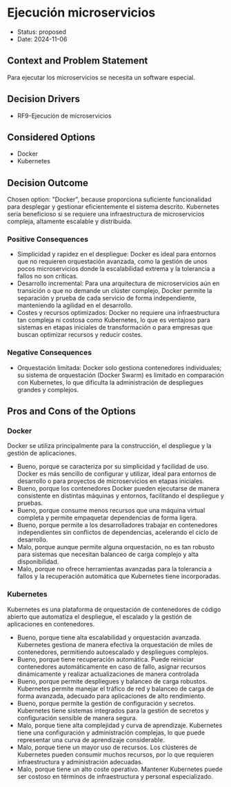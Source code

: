 # Ejecución microservicios

* Status: proposed
* Date: 2024-11-06

## Context and Problem Statement

Para ejecutar los microservicios se necesita un software especial.

## Decision Drivers

* RF9-Ejecución de microservicios

## Considered Options

* Docker
* Kubernetes

## Decision Outcome

Chosen option: "Docker", because proporciona suficiente funcionalidad para desplegar y gestionar eficientemente el sistema descrito. Kubernetes sería beneficioso si se requiere una infraestructura de microservicios compleja, altamente escalable y distribuida.

### Positive Consequences

* Simplicidad y rapidez en el despliegue: Docker es ideal para entornos que no requieren orquestación avanzada, como la gestión de unos pocos microservicios donde la escalabilidad extrema y la tolerancia a fallos no son críticas.
* Desarrollo incremental: Para una arquitectura de microservicios aún en transición o que no demande un clúster complejo, Docker permite la separación y prueba de cada servicio de forma independiente, manteniendo la agilidad en el desarrollo.
* Costes y recursos optimizados: Docker no requiere una infraestructura tan compleja ni costosa como Kubernetes, lo que es ventajoso para sistemas en etapas iniciales de transformación o para empresas que buscan optimizar recursos y reducir costes.

### Negative Consequences

* Orquestación limitada: Docker solo gestiona contenedores individuales; su sistema de orquestación (Docker Swarm) es limitado en comparación con Kubernetes, lo que dificulta la administración de despliegues grandes y complejos.

## Pros and Cons of the Options

### Docker

Docker se utiliza principalmente para la construcción, el despliegue y la gestión de aplicaciones.

* Bueno, porque se caracteriza por su simplicidad y facilidad de uso. Docker es más sencillo de configurar y utilizar, ideal para entornos de desarrollo o para proyectos de microservicios en etapas iniciales.
* Bueno, porque los contenedores Docker pueden ejecutarse de manera consistente en distintas máquinas y entornos, facilitando el despliegue y pruebas.
* Bueno, porque consume menos recursos que una máquina virtual completa y permite empaquetar dependencias de forma ligera.
* Bueno, porque permite a los desarrolladores trabajar en contenedores independientes sin conflictos de dependencias, acelerando el ciclo de desarrollo.
* Malo, porque aunque permite alguna orquestación, no es tan robusto para sistemas que necesitan balanceo de carga complejo y alta disponibilidad.
* Malo, porque no ofrece herramientas avanzadas para la tolerancia a fallos y la recuperación automática que Kubernetes tiene incorporadas.

### Kubernetes

Kubernetes es una plataforma de orquestación de contenedores de código abierto que automatiza el despliegue, el escalado y la gestión de aplicaciones en contenedores.

* Bueno, porque tiene alta escalabilidad y orquestación avanzada. Kubernetes gestiona de manera efectiva la orquestación de miles de contenedores, permitiendo autoescalado y despliegues complejos.
* Bueno, porque tiene recuperación automática. Puede reiniciar contenedores automáticamente en caso de fallo, asignar recursos dinámicamente y realizar actualizaciones de manera controlada
* Bueno, porque permite despliegues y balanceo de carga robustos. Kubernetes permite manejar el tráfico de red y balanceo de carga de forma avanzada, adecuado para aplicaciones de alto rendimiento.
* Bueno, porque permite la gestión de configuración y secretos. Kubernetes tiene sistemas integrados para la gestión de secretos y configuración sensible de manera segura.
* Malo, porque tiene alta complejidad y curva de aprendizaje. Kubernetes tiene una configuración y administración complejas, lo que puede representar una curva de aprendizaje considerable.
* Malo, porque tiene un mayor uso de recursos. Los clústeres de Kubernetes pueden consumir muchos recursos, por lo que requieren infraestructura y administración adecuadas.
* Malo, porque tiene un alto coste operativo. Mantener Kubernetes puede ser costoso en términos de infraestructura y personal especializado.
